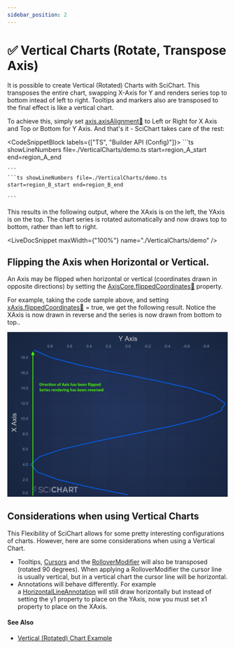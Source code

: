 ```yaml
---
sidebar_position: 2
---
```


# ✅ Vertical Charts (Rotate, Transpose Axis)

It is possible to create Vertical (Rotated) Charts with SciChart. This transposes the entire chart, swapping X-Axis for Y and renders series top to bottom intead of left to right. Tooltips and markers also are transposed to the final effect is like a vertical chart.

<ChartFromSciChartDemo src="https://demo.scichart.com/iframe/javascript-oil-and-gas-dashboard-showcase" title="JavaScript Oil and Gas Dashboard" description="showing a use-case of transposing the X,Y axis to achieve a vertical chart, visualising well drill depth." />

To achieve this, simply set [axis.axisAlignment:blue_book:](https://www.scichart.com/documentation/js/current/typedoc/classes/axisbase2d.html#axisalignment) to Left or Right for X Axis and Top or Bottom for Y Axis. And that's it - SciChart takes care of the rest:

<CodeSnippetBlock labels={["TS", "Builder API (Config)"]}>
    ```ts showLineNumbers file=./VerticalCharts/demo.ts start=region_A_start end=region_A_end

    ```
    ```ts showLineNumbers file=./VerticalCharts/demo.ts start=region_B_start end=region_B_end

    ```

</CodeSnippetBlock>

This results in the following output, where the XAxis is on the left, the YAxis is on the top. The chart series is rotated automatically and now draws top to bottom, rather than left to right.

<LiveDocSnippet maxWidth={"100%"} name="./VerticalCharts/demo" />

Flipping the Axis when Horizontal or Vertical.
----------------------------------------------

An Axis may be flipped when horizontal or vertical (coordinates drawn in opposite directions) by setting the [AxisCore.flippedCoordinates:blue_book:](https://www.scichart.com/documentation/js/current/typedoc/classes/axiscore.html#flippedcoordinates) property.

For example, taking the code sample above, and setting [xAxis.flippedCoordinates:blue_book:](https://www.scichart.com/documentation/js/current/typedoc/classes/axiscore.html#flippedcoordinates) = true, we get the following result. Notice the XAxis is now drawn in reverse and the series is now drawn from bottom to top..

![](img/1.png)

Considerations when using Vertical Charts
-----------------------------------------

This Flexibility of SciChart allows for some pretty interesting configurations of charts. However, here are some considerations when using a Vertical Chart.

*   Tooltips, [Cursors](/docs/2d-charts/chart-modifier-api/cursor-modifier/cursor-modifier-overview/index.md) and the [RolloverModifier](/docs/2d-charts/chart-modifier-api/rollover-modifier/index.md) will also be transposed (rotated 90 degrees). When applying a RolloverModifier the cursor line is usually vertical, but in a vertical chart the cursor line will be horizontal.
*   Annotations will behave differently. For example a [HorizontalLineAnnotation](/docs/2d-charts/annotations-api/horizontal-line-annotation/index.md) will still draw horizontally but instead of setting the y1 property to place on the YAxis, now you must set x1 property to place on the XAxis.

#### See Also

* [Vertical (Rotated) Chart Example](https://demo.scichart.com/javascript-vertical-charts)
